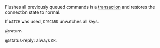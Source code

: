 Flushes all previously queued commands in a
[transaction](/topics/transactions) and restores the connection state to
normal.

If `WATCH` was used, `DISCARD` unwatches all keys.

@return

@status-reply: always `OK`.
